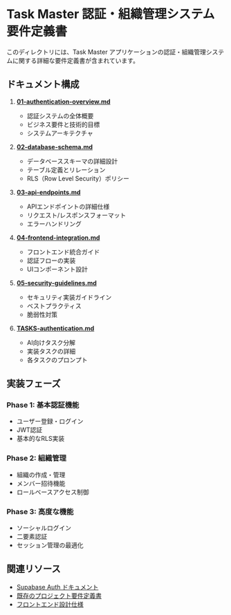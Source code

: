 # Task Master 認証・組織管理システム 要件定義書

このディレクトリには、Task Master アプリケーションの認証・組織管理システムに関する詳細な要件定義書が含まれています。

## ドキュメント構成

1. **[01-authentication-overview.md](./01-authentication-overview.md)**
   - 認証システムの全体概要
   - ビジネス要件と技術的目標
   - システムアーキテクチャ

2. **[02-database-schema.md](./02-database-schema.md)**
   - データベーススキーマの詳細設計
   - テーブル定義とリレーション
   - RLS（Row Level Security）ポリシー

3. **[03-api-endpoints.md](./03-api-endpoints.md)**
   - APIエンドポイントの詳細仕様
   - リクエスト/レスポンスフォーマット
   - エラーハンドリング

4. **[04-frontend-integration.md](./04-frontend-integration.md)**
   - フロントエンド統合ガイド
   - 認証フローの実装
   - UIコンポーネント設計

5. **[05-security-guidelines.md](./05-security-guidelines.md)**
   - セキュリティ実装ガイドライン
   - ベストプラクティス
   - 脆弱性対策

6. **[TASKS-authentication.md](./TASKS-authentication.md)**
   - AI向けタスク分解
   - 実装タスクの詳細
   - 各タスクのプロンプト

## 実装フェーズ

### Phase 1: 基本認証機能
- ユーザー登録・ログイン
- JWT認証
- 基本的なRLS実装

### Phase 2: 組織管理
- 組織の作成・管理
- メンバー招待機能
- ロールベースアクセス制御

### Phase 3: 高度な機能
- ソーシャルログイン
- 二要素認証
- セッション管理の最適化

## 関連リソース

- [Supabase Auth ドキュメント](https://supabase.com/docs/guides/auth)
- [既存のプロジェクト要件定義書](../README.md)
- [フロントエンド設計仕様](../frontend-redesign/)